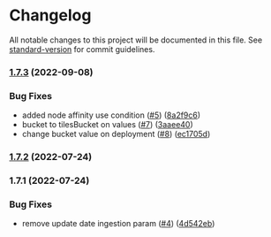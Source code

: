 # Changelog

All notable changes to this project will be documented in this file. See [standard-version](https://github.com/conventional-changelog/standard-version) for commit guidelines.

### [1.7.3](https://github.com/MapColonies/discrete-agent/compare/v1.7.2...v1.7.3) (2022-09-08)


### Bug Fixes

* added node affinity use condition ([#5](https://github.com/MapColonies/discrete-agent/issues/5)) ([8a2f9c6](https://github.com/MapColonies/discrete-agent/commit/8a2f9c6720d998e22033882f66e01805b69e640f))
* bucket to tilesBucket on values ([#7](https://github.com/MapColonies/discrete-agent/issues/7)) ([3aaee40](https://github.com/MapColonies/discrete-agent/commit/3aaee40c5aaf143df848e12a5aa5938f0ddf8792))
* change bucket value on deployment ([#8](https://github.com/MapColonies/discrete-agent/issues/8)) ([ec1705d](https://github.com/MapColonies/discrete-agent/commit/ec1705dd2b56b1003ac08061d91e71d310b7d07a))

### [1.7.2](https://github.com/MapColonies/discrete-agent/compare/v1.7.1...v1.7.2) (2022-07-24)

### 1.7.1 (2022-07-24)


### Bug Fixes

* remove update date ingestion param ([#4](https://github.com/MapColonies/discrete-agent/issues/4)) ([4d542eb](https://github.com/MapColonies/discrete-agent/commit/4d542eb4835492862ef8401ebd3fab569275b688))
